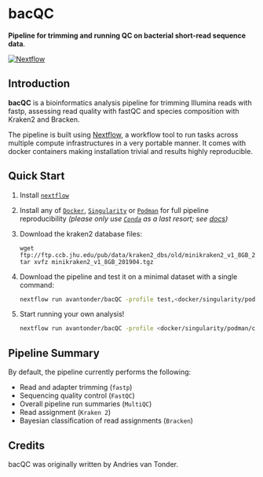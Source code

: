 # bacQC

**Pipeline for trimming and running QC on bacterial short-read sequence data**.

[![Nextflow](https://img.shields.io/badge/nextflow-%E2%89%A520.04.0-brightgreen.svg)](https://www.nextflow.io/)

## Introduction

<!-- TODO nf-core: Write a 1-2 sentence summary of what data the pipeline is for and what it does -->
**bacQC** is a bioinformatics analysis pipeline for trimming Illumina reads with fastp, assessing read quality with fastQC
and species composition with Kraken2 and Bracken.

The pipeline is built using [Nextflow](https://www.nextflow.io), a workflow tool to run tasks across multiple compute infrastructures in a very portable manner. It comes with docker containers making installation trivial and results highly reproducible.

## Quick Start

1. Install [`nextflow`](https://nf-co.re/usage/installation)

2. Install any of [`Docker`](https://docs.docker.com/engine/installation/), [`Singularity`](https://www.sylabs.io/guides/3.0/user-guide/) or [`Podman`](https://podman.io/) for full pipeline reproducibility _(please only use [`Conda`](https://conda.io/miniconda.html) as a last resort; see [docs](https://nf-co.re/usage/configuration#basic-configuration-profiles))_

3. Download the kraken2 database files:
	
	```
	wget ftp://ftp.ccb.jhu.edu/pub/data/kraken2_dbs/old/minikraken2_v1_8GB_201904.tgz
	tar xvfz minikraken2_v1_8GB_201904.tgz
	``` 

4. Download the pipeline and test it on a minimal dataset with a single command:

    ```bash
    nextflow run avantonder/bacQC -profile test,<docker/singularity/podman/conda/institute> --kraken2db minikraken2_v1_8GB ----brackendb minikraken2_v1_8GB/database100mers.kmer_distrib
    ```

5. Start running your own analysis!

    <!-- TODO nf-core: Update the example "typical command" below used to run the pipeline -->

    ```bash
    nextflow run avantonder/bacQC -profile <docker/singularity/podman/conda/institute> --input '*_{1,2}.fastq.gz' --kraken2db minikraken2_v1_8GB --brackendb minikraken2_v1_8GB/database100mers.kmer_distrib
    ```

## Pipeline Summary

By default, the pipeline currently performs the following:

<!-- TODO nf-core: Fill in short bullet-pointed list of default steps of pipeline -->

* Read and adapter trimming (`fastp`)
* Sequencing quality control (`FastQC`)
* Overall pipeline run summaries (`MultiQC`)
* Read assignment (`Kraken 2`)
* Bayesian classification of read assignments (`Bracken`)

## Credits

bacQC was originally written by Andries van Tonder.
